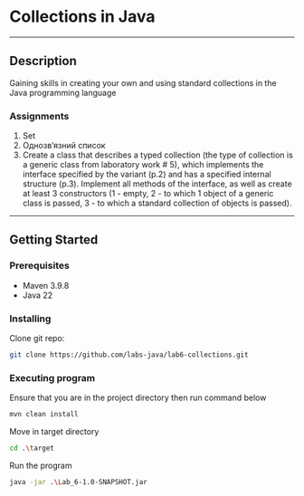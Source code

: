 # Collections in Java

---

## Description

Gaining skills in creating your own and using standard collections in the Java programming language

### Assignments

1.  Set
2.  Однозв’язний список
3.  Create a class that describes a typed collection (the type of collection is a generic class from laboratory work # 5),
which implements the interface specified by the variant (p.2) and has a specified internal structure (p.3).
Implement all methods of the interface, as well as create at least 3 constructors (1 - empty, 2 - to which 1 object of a generic class is passed,
3 - to which a standard collection of objects is passed).

---

## Getting Started

### Prerequisites

- Maven 3.9.8
- Java 22

### Installing

Clone git repo:
```bash
git clone https://github.com/labs-java/lab6-collections.git
```

### Executing program

Ensure that you are in the project directory then run command below

```bash
mvn clean install
```

Move in target directory

```bash
cd .\target
```

Run the program

```bash
java -jar .\Lab_6-1.0-SNAPSHOT.jar
```